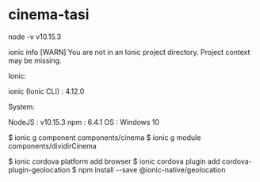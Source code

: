 # cinema-tasi

node -v
v10.15.3

ionic info
[WARN] You are not in an Ionic project directory. Project context may be missing.

Ionic:

   ionic (Ionic CLI) : 4.12.0

System:

   NodeJS : v10.15.3
   npm    : 6.4.1
   OS     : Windows 10


$ ionic g component components/cinema
$ ionic g module components/dividirCinema

$ ionic cordova platform add browser
$ ionic cordova plugin add cordova-plugin-geolocation 
$ npm install --save @ionic-native/geolocation